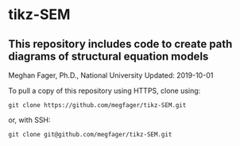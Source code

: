 # tikz-SEM
## This repository includes code to create path diagrams of structural equation models

Meghan Fager, Ph.D., National University
Updated: 2019-10-01


To pull a copy of this repository using HTTPS, clone using:

`git clone https://github.com/megfager/tikz-SEM.git`

or, with SSH:

`git clone git@github.com/megfager/tikz-SEM.git`


